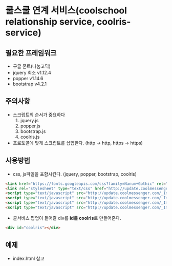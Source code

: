 # 쿨스쿨 연계 서비스(coolschool relationship service, coolris-service)

## 필요한 프레임워크
- 구글 폰트(나눔고딕)
- jquery 최소 v1.12.4
- popper v1.14.6
- bootstrap v4.2.1

## 주의사항
- 스크립트의 순서가 중요하다
    1. jquery.js
    2. popper.js
    3. bootstrap.js
    4. coolris.js
- 포로토콜에 맞게 스크립트를 삽입한다. (http -> http, https -> https)

## 사용방법
- css, js파일을 포함시킨다. (jquery, popper, bootstrap, coolris)
```html
<link href="https://fonts.googleapis.com/css?family=Nanum+Gothic" rel="stylesheet">
<link rel="stylesheet" type="text/css" href="http://update.coolmessenger.com/_ImageServer/coolschool/commonTop/bootstrap.min.css" /><!-- 4.1.1-->
<script type="text/javascript" src="http://update.coolmessenger.com/_ImageServer/coolschool/commonTop/jquery.min.js"></script><!-- 1.12.4 -->
<script type="text/javascript" src="http://update.coolmessenger.com/_ImageServer/coolschool/commonTop/popper.min.js"></script>
<script type="text/javascript" src="http://update.coolmessenger.com/_ImageServer/coolschool/commonTop/bootstrap.min.js"></script><!-- 4.1.1-->
<script type="text/javascript" src="http://update.coolmessenger.com/_ImageServer/coolschool/commonTop/coolris.js"></script>
```
- 쿨서비스 팝업이 들어갈 div를 **id를 coolris**로 만들어준다.
```html
<div id="coolris"></div>
```
## 예제
- index.html 참고
